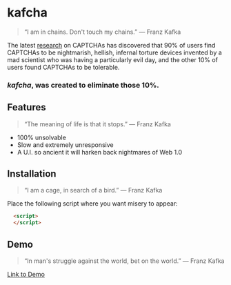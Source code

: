 # kafcha
> “I am in chains. Don't touch my chains.” 
> ― Franz Kafka

The latest [research](http://dilbert.com/strip/2008-05-08) on CAPTCHAs has discovered that 90% of users find CAPTCHAs to be nightmarish, hellish, infernal torture devices invented by a mad scientist who was having a particularly evil day, and the other 10% of users found CAPTCHAs to be tolerable.

### *kafcha*, was created to eliminate those 10%.


## Features
> “The meaning of life is that it stops.” 
> ― Franz Kafka

* 100% unsolvable
* Slow and extremely unresponsive
* A U.I. so ancient it will harken back nightmares of Web 1.0

## Installation
> “I am a cage, in search of a bird.” 
> ― Franz Kafka

Place the following script where you want misery to appear:

```html
  <script>
  </script>

```

## Demo
> “In man's struggle against the world, bet on the world.” 
> ― Franz Kafka

[Link to Demo]()
